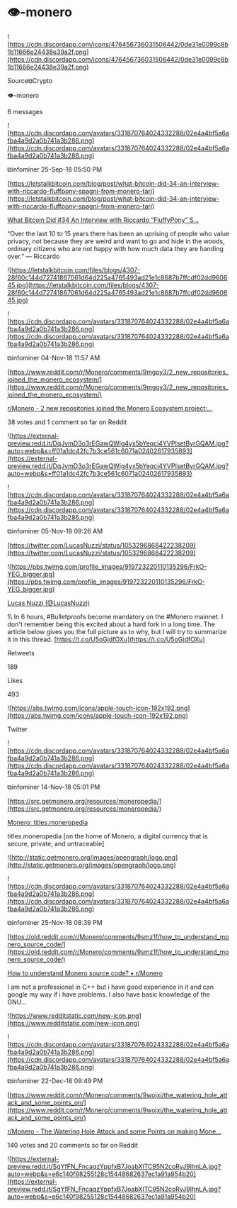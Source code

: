 # 👁-monero

![https://cdn.discordapp.com/icons/476456736031506442/0de31e0099c8b1b11666e24438e39a2f.png](https://cdn.discordapp.com/icons/476456736031506442/0de31e0099c8b1b11666e24438e39a2f.png)

Source⧉Crypto

👁-monero

6 messages

![https://cdn.discordapp.com/avatars/331870764024332288/02e4a4bf5a6afba4a9d2a0b741a3b286.png](https://cdn.discordapp.com/avatars/331870764024332288/02e4a4bf5a6afba4a9d2a0b741a3b286.png)

⧉infominer 25-Sep-18 05:50 PM

[https://letstalkbitcoin.com/blog/post/what-bitcoin-did-34-an-interview-with-riccardo-fluffpony-spagni-from-monero-tari](https://letstalkbitcoin.com/blog/post/what-bitcoin-did-34-an-interview-with-riccardo-fluffpony-spagni-from-monero-tari)

[What Bitcoin Did #34 An Interview with Riccardo “FluffyPony” S...](https://letstalkbitcoin.com/blog/post/what-bitcoin-did-34-an-interview-with-riccardo-fluffpony-spagni-from-monero-tari)

“Over the last 10 to 15 years there has been an uprising of people who value privacy, not because they are weird and want to go and hide in the woods, ordinary citizens who are not happy with how much data they are handing over.” — Riccardo

![https://letstalkbitcoin.com/files/blogs/4307-28f60c144d72741867061d64d225a4765493ad21e1c8687b7ffcdf02dd960645.jpg](https://letstalkbitcoin.com/files/blogs/4307-28f60c144d72741867061d64d225a4765493ad21e1c8687b7ffcdf02dd960645.jpg)

![https://cdn.discordapp.com/avatars/331870764024332288/02e4a4bf5a6afba4a9d2a0b741a3b286.png](https://cdn.discordapp.com/avatars/331870764024332288/02e4a4bf5a6afba4a9d2a0b741a3b286.png)

⧉infominer 04-Nov-18 11:57 AM

[https://www.reddit.com/r/Monero/comments/9mgoy3/2_new_repositories_joined_the_monero_ecosystem/](https://www.reddit.com/r/Monero/comments/9mgoy3/2_new_repositories_joined_the_monero_ecosystem/)

[r/Monero - 2 new repositories joined the Monero Ecosystem project:...](https://www.reddit.com/r/Monero/comments/9mgoy3/2_new_repositories_joined_the_monero_ecosystem)

38 votes and 1 comment so far on Reddit

![https://external-preview.redd.it/DqJvmD3o3rEGawQWig4yx5bYeqci4YVPIsetByrGQAM.jpg?auto=webp&s=ff01a1dc42fc7b3ce561c6071a02402617935893](https://external-preview.redd.it/DqJvmD3o3rEGawQWig4yx5bYeqci4YVPIsetByrGQAM.jpg?auto=webp&s=ff01a1dc42fc7b3ce561c6071a02402617935893)

![https://cdn.discordapp.com/avatars/331870764024332288/02e4a4bf5a6afba4a9d2a0b741a3b286.png](https://cdn.discordapp.com/avatars/331870764024332288/02e4a4bf5a6afba4a9d2a0b741a3b286.png)

⧉infominer 05-Nov-18 09:26 AM

[https://twitter.com/LucasNuzzi/status/1053296868422238209](https://twitter.com/LucasNuzzi/status/1053296868422238209)

![https://pbs.twimg.com/profile_images/919723220110135296/FrkO-YEG_bigger.jpg](https://pbs.twimg.com/profile_images/919723220110135296/FrkO-YEG_bigger.jpg)

[Lucas Nuzzi (@LucasNuzzi)](https://twitter.com/LucasNuzzi)

1\ In 6 hours, #Bulletproofs become mandatory on the #Monero mainnet. I don't remember being this excited about a hard fork in a long time. The article below gives you the full picture as to why, but I will try to summarize it in this thread. [https://t.co/U5oGjdfOXu](https://t.co/U5oGjdfOXu)

Retweets

189

Likes

493

![https://abs.twimg.com/icons/apple-touch-icon-192x192.png](https://abs.twimg.com/icons/apple-touch-icon-192x192.png)

Twitter

![https://cdn.discordapp.com/avatars/331870764024332288/02e4a4bf5a6afba4a9d2a0b741a3b286.png](https://cdn.discordapp.com/avatars/331870764024332288/02e4a4bf5a6afba4a9d2a0b741a3b286.png)

⧉infominer 14-Nov-18 05:01 PM

[https://src.getmonero.org/resources/moneropedia/](https://src.getmonero.org/resources/moneropedia/)

[Monero: titles.moneropedia](https://src.getmonero.org/resources/moneropedia)

titles.moneropedia [on the home of Monero, a digital currency that is secure, private, and untraceable]

![http://static.getmonero.org/images/opengraph/logo.png](http://static.getmonero.org/images/opengraph/logo.png)

![https://cdn.discordapp.com/avatars/331870764024332288/02e4a4bf5a6afba4a9d2a0b741a3b286.png](https://cdn.discordapp.com/avatars/331870764024332288/02e4a4bf5a6afba4a9d2a0b741a3b286.png)

⧉infominer 25-Nov-18 08:39 PM

[https://old.reddit.com/r/Monero/comments/9smz1f/how_to_understand_monero_source_code/](https://old.reddit.com/r/Monero/comments/9smz1f/how_to_understand_monero_source_code/)

[How to understand Monero source code? • r/Monero](https://old.reddit.com/r/Monero/comments/9smz1f/how_to_understand_monero_source_code)

I am not a professional in C++ but i have good experience in it and can google my way if i have problems. I also have basic knowledge of the GNU...

![https://www.redditstatic.com/new-icon.png](https://www.redditstatic.com/new-icon.png)

![https://cdn.discordapp.com/avatars/331870764024332288/02e4a4bf5a6afba4a9d2a0b741a3b286.png](https://cdn.discordapp.com/avatars/331870764024332288/02e4a4bf5a6afba4a9d2a0b741a3b286.png)

⧉infominer 22-Dec-18 09:49 PM

[https://www.reddit.com/r/Monero/comments/9wojxi/the_watering_hole_attack_and_some_points_on/](https://www.reddit.com/r/Monero/comments/9wojxi/the_watering_hole_attack_and_some_points_on/)

[r/Monero - The Watering Hole Attack and some Points on making Mone...](https://www.reddit.com/r/Monero/comments/9wojxi/the_watering_hole_attack_and_some_points_on/)

140 votes and 20 comments so far on Reddit

![https://external-preview.redd.it/SgYfFN_FncaqzYppfxB7JoabXlTC95N2coRyJ9IhnLA.jpg?auto=webp&s=e6c140f98255128c15448682637ec1a91a954b20](https://external-preview.redd.it/SgYfFN_FncaqzYppfxB7JoabXlTC95N2coRyJ9IhnLA.jpg?auto=webp&s=e6c140f98255128c15448682637ec1a91a954b20)